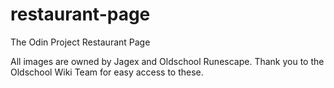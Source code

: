 # restaurant-page
The Odin Project Restaurant Page

All images are owned by Jagex and Oldschool Runescape. Thank you to the Oldschool Wiki Team for easy access to these.

